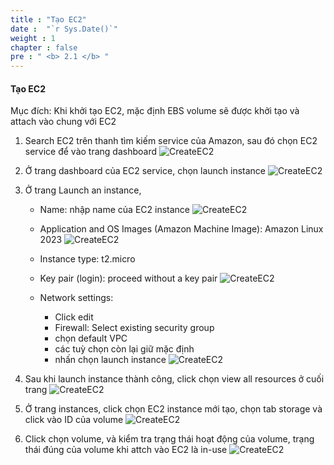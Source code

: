 ```yaml
---
title : "Tạo EC2"
date :  "`r Sys.Date()`" 
weight : 1
chapter : false
pre : " <b> 2.1 </b> "
---
```

#### Tạo EC2

Mục đích: Khi khởi tạo EC2, mặc định EBS volume sẽ được khởi tạo và attach vào chung với EC2

1. Search EC2 trên thanh tìm kiếm service của Amazon, sau đó chọn EC2 service để vào trang dashboard
![CreateEC2](../../images/2/2.1.1.png)

2. Ở trang dashboard của EC2 service, chọn launch instance
![CreateEC2](../../images/2/2.1.2.png)

3. Ở trang Launch an instance, 
    - Name: nhập name của EC2 instance
    ![CreateEC2](../../images/2/2.1.3.png)

    - Application and OS Images (Amazon Machine Image): Amazon Linux 2023
    ![CreateEC2](../../images/2/2.1.4.png)

    - Instance type: t2.micro
    - Key pair (login): proceed without a key pair
    ![CreateEC2](../../images/2/2.1.5.png)

    - Network settings:
        - Click edit
        - Firewall: Select existing security group
        - chọn default VPC
        - các tuỳ chọn còn lại giữ mặc định
        - nhấn chọn launch instance
        ![CreateEC2](../../images/2/2.1.6.png)       

4. Sau khi launch instance thành công, click chọn view all resources ở cuối trang
    ![CreateEC2](../../images/2/2.1.7.png)       

5. Ở trang instances, click chọn EC2 instance mới tạo, chọn tab storage và click vào ID của volume
    ![CreateEC2](../../images/2/2.1.8.png)

6. Click chọn volume, và kiểm tra trạng thái hoạt động của volume, trạng thái đúng của volume khi attch vào EC2 là in-use
    ![CreateEC2](../../images/2/2.1.9.png)